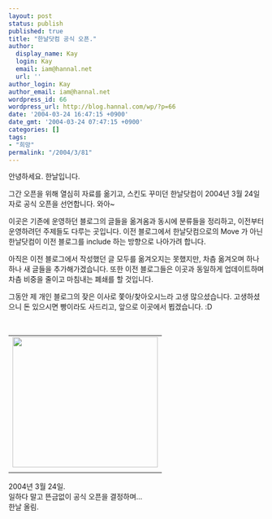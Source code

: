 ```yaml
---
layout: post
status: publish
published: true
title: "한날닷컴 공식 오픈."
author:
  display_name: Kay
  login: Kay
  email: iam@hannal.net
  url: ''
author_login: Kay
author_email: iam@hannal.net
wordpress_id: 66
wordpress_url: http://blog.hannal.com/wp/?p=66
date: '2004-03-24 16:47:15 +0900'
date_gmt: '2004-03-24 07:47:15 +0900'
categories: []
tags:
- "희망"
permalink: "/2004/3/81"
---
```

<p>안녕하세요. <span class=key1 onclick=keyword_open('./kview.php?kd=%C7%D1%B3%AF')>한날</span>입니다.</p>
<p>그간 오픈을 위해 열심히 자료를 옮기고, 스킨도 꾸미던 <span class=key1 onclick=keyword_open('./kview.php?kd=%C7%D1%B3%AF')>한날</span>닷컴이 2004년 3월 24일자로 공식 오픈을 선언합니다. 와아~</p>
<p>이곳은 기존에 운영하던 블로그의 글들을 옮겨옴과 동시에 분류들을 정리하고, 이전부터 운영하려던 주제들도 다루는 곳입니다. 이전 블로그에서 <span class=key1 onclick=keyword_open('./kview.php?kd=%C7%D1%B3%AF')>한날</span>닷컴으로의 Move 가 아닌 <span class=key1 onclick=keyword_open('./kview.php?kd=%C7%D1%B3%AF')>한날</span>닷컴이 이전 블로그를 include 하는 방향으로 나아가려 합니다.</p>
<p>아직은 이전 블로그에서 작성했던 글 모두를 옮겨오지는 못했지만, 차츰 옮겨오며 하나 하나 새 글들을 추가해가겠습니다. 또한 이전 블로그들은 이곳과 동일하게 업데이트하며 차츰 비중을 줄이고 마침내는 폐쇄를 할 것입니다.</p>
<p>그동안 제 개인 블로그의 잦은 이사로 쫓아/찾아오시느라 고생 많으셨습니다. 고생하셨으니 돈 있으시면 빵이라도 사드리고, 앞으로 이곳에서 뵙겠습니다. :D</p>
<p><center><br />
<table>
<tr>
<td><center><img src="http://blog.hannal.com/tt-attach/0324/040324164003593281/582111.jpg" width="286" height="256"></center></td>
</tr>
<tr>
<td class="centerphoto"> </td>
</tr>
</table>
<p></center></p>
<p>2004년 3월 24일.<br />
일하다 말고 뜬금없이 공식 오픈을 결정하며...<br />
<span class=key1 onclick=keyword_open('./kview.php?kd=%C7%D1%B3%AF')>한날</span> 올림.</p>
